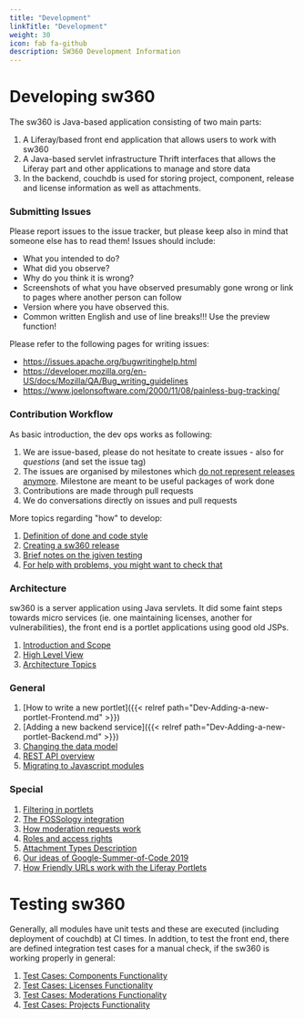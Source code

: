 ```yaml
---
title: "Development"
linkTitle: "Development"
weight: 30
icon: fab fa-github
description: SW360 Development Information
---
```


# Developing sw360

The sw360 is Java-based application consisting of two main parts:

1. A Liferay/based front end application that allows users to work with sw360
1. A Java-based servlet infrastructure Thrift interfaces that allows the Liferay part and other applications to manage and store data
1. In the backend, couchdb is used for storing project, component, release and license information as well as attachments.

### Submitting Issues

Please report issues to the issue tracker, but please keep also in mind that someone else has to read them! Issues should include:

* What you intended to do?
* What did you observe?
* Why do you think it is wrong?
* Screenshots of what you have observed presumably gone wrong or link to pages where another person can follow
* Version where you have observed this.
* Common written English and use of line breaks!!! Use the preview function!

Please refer to the following pages for writing issues:

* https://issues.apache.org/bugwritinghelp.html
* https://developer.mozilla.org/en-US/docs/Mozilla/QA/Bug_writing_guidelines
* https://www.joelonsoftware.com/2000/11/08/painless-bug-tracking/

### Contribution Workflow

As basic introduction, the dev ops works as following:

1. We are issue-based, please do not hesitate to create issues - also for _questions_ (and set the issue tag)
1. The issues are organised by milestones which [do not represent releases anymore](Dev-Releasing-SW360). Milestone are meant to be useful packages of work done
1. Contributions are made through pull requests
1. We do conversations directly on issues and pull requests

More topics regarding "how" to develop:

1. [Definition of done and code style](Dev-DoD-and-Style)
1. [Creating a sw360 release](Dev-Releasing-SW360)
1. [Brief notes on the jgiven testing](Dev-Testing-Frameworks)
1. [For help with problems, you might want to check that](Dev-Troubleshooting)

### Architecture

sw360 is a server application using Java servlets. It did some faint steps towards micro services (ie. one maintaining licenses, another for vulnerabilities), the front end is a portlet applications using good old JSPs.

1. [Introduction and Scope](Dev-Arch-General)
2. [High Level View](Dev-Arch-View)
3. [Architecture Topics](Dev-Arch-Topics)

### General

1. [How to write a new portlet]({{< relref path="Dev-Adding-a-new-portlet-Frontend.md" >}})
1. [Adding a new backend service]({{< relref path="Dev-Adding-a-new-portlet-Backend.md" >}})
1. [Changing the data model](Dev-Adding-New-Fields-to-Existing-Classes)
1. [REST API overview](Dev-REST-API)
1. [Migrating to Javascript modules](Dev-Using-RequireJS-for-javascript-modules)

### Special

1. [Filtering in portlets](Dev-Filtering-in-Portlets)
1. [The FOSSology integration](Dev-Fossology-Integration)
1. [How moderation requests work](Dev-Moderation-Requests)
1. [Roles and access rights](Dev-Role-Authorisation-Model)
1. [Attachment Types Description](Dev-Attachment-File-Types)
1. [Our ideas of Google-Summer-of-Code 2019](https://wiki.eclipse.org/Google_Summer_of_Code_2019_Ideas#Eclipse_SW360)
1. [How Friendly URLs work with the Liferay Portlets](Dev-Liferay-Friendly-URL)

# Testing sw360

Generally, all modules have unit tests and these are executed (including deployment of couchdb) at CI times. In addtion, to test the front end, there are defined integration test cases for a manual check, if the sw360 is working properly in general:

1. [Test Cases: Components Functionality](Test-Cases-Components)
1. [Test Cases: Licenses Functionality](Test-Cases-Licenses)
1. [Test Cases: Moderations Functionality](Test-Cases-Moderations)
1. [Test Cases: Projects Functionality](Test-Cases-Projects)
